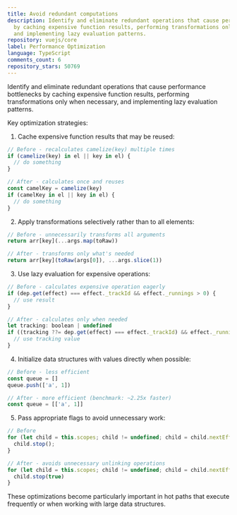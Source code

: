 ```yaml
---
title: Avoid redundant computations
description: Identify and eliminate redundant operations that cause performance bottlenecks
  by caching expensive function results, performing transformations only when necessary,
  and implementing lazy evaluation patterns.
repository: vuejs/core
label: Performance Optimization
language: TypeScript
comments_count: 6
repository_stars: 50769
---
```


Identify and eliminate redundant operations that cause performance bottlenecks by caching expensive function results, performing transformations only when necessary, and implementing lazy evaluation patterns.

Key optimization strategies:

1. Cache expensive function results that may be reused:
```javascript
// Before - recalculates camelize(key) multiple times
if (camelize(key) in el || key in el) {
  // do something
}

// After - calculates once and reuses
const camelKey = camelize(key)
if (camelKey in el || key in el) {
  // do something
}
```

2. Apply transformations selectively rather than to all elements:
```javascript
// Before - unnecessarily transforms all arguments
return arr[key](...args.map(toRaw))

// After - transforms only what's needed
return arr[key](toRaw(args[0]), ...args.slice(1))
```

3. Use lazy evaluation for expensive operations:
```javascript
// Before - calculates expensive operation eagerly
if (dep.get(effect) === effect._trackId && effect._runnings > 0) {
  // use result
}

// After - calculates only when needed
let tracking: boolean | undefined
if ((tracking ??= dep.get(effect) === effect._trackId) && effect._runnings > 0) {
  // use tracking value
}
```

4. Initialize data structures with values directly when possible:
```javascript
// Before - less efficient
const queue = []
queue.push(['a', 1])

// After - more efficient (benchmark: ~2.25x faster)
const queue = [['a', 1]]
```

5. Pass appropriate flags to avoid unnecessary work:
```javascript
// Before
for (let child = this.scopes; child != undefined; child = child.nextEffectScope) {
  child.stop();
}

// After - avoids unnecessary unlinking operations
for (let child = this.scopes; child != undefined; child = child.nextEffectScope) {
  child.stop(true)
}
```

These optimizations become particularly important in hot paths that execute frequently or when working with large data structures.